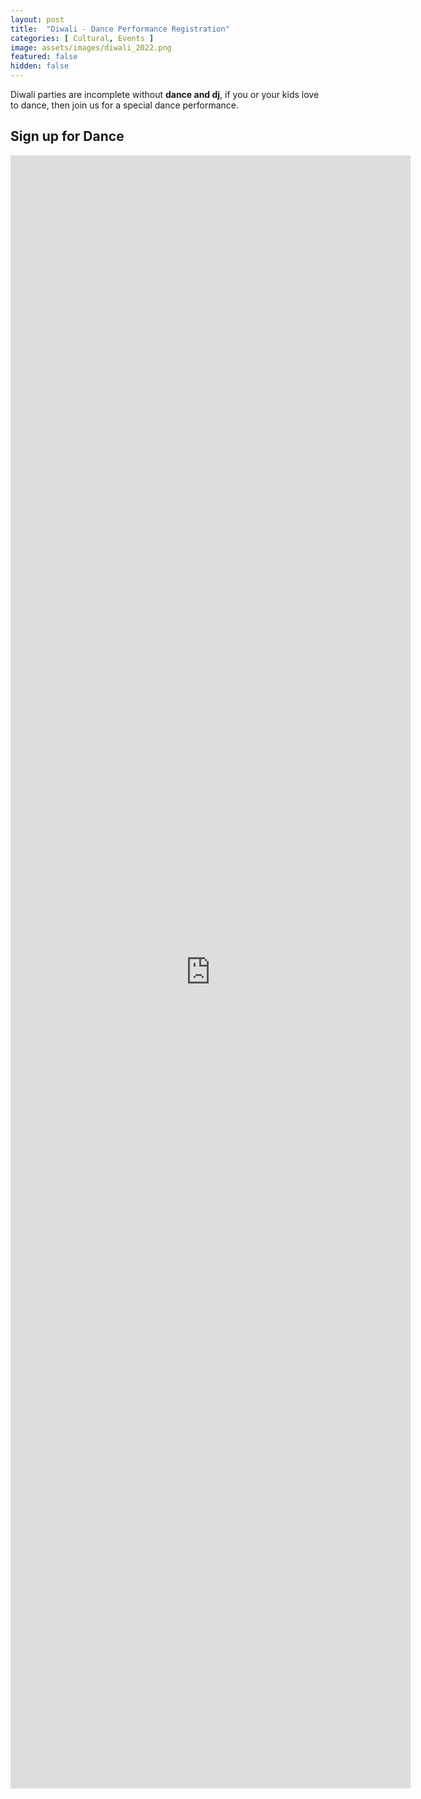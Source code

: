```yaml
---
layout: post
title:  "Diwali - Dance Performance Registration"
categories: [ Cultural, Events ]
image: assets/images/diwali_2022.png
featured: false
hidden: false
---
```


Diwali parties are incomplete without **dance and dj**, if you or your kids love to dance, then join us for a special dance performance. 

## Sign up for Dance
<p align="center"><iframe src="https://docs.google.com/forms/d/e/1FAIpQLSeqraC0_hfab9UBkTDP3wv8QvbtluQpUXzliCcF7r1ALsWeHA/viewform?embedded=true" width="640" height="2613" frameborder="0" marginheight="0" marginwidth="0">Loading…</iframe></p>
